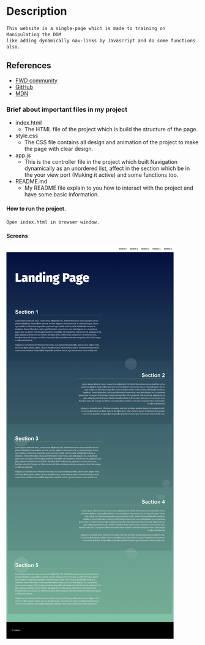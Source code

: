# Description

    This website is a single-page which is made to training on Manipulating the DOM
    like adding dynamically nav-links by Javascript and do some functions also.

## References

- [FWD community](https://nfpdiscussions.udacity.com/latest)
- [GitHub](https://github.com/islamCodehood/analyze/blob/master/README.md#react-app-hierarchy)
- [MDN](https://developer.mozilla.org/en-US/docs/Web/API/Intersection_Observer_API)

### Brief about important files in my project

- index.html
    - The HTML file of the project which is build the structure of the page.
- style.css
    - The CSS file contains all design and animation of the project to make the page with clear design.
- app.js
    - This is the controller file in the project which built Navigation dynamically as an unordered list, affect in the section which be in the your view port (Making it active) and some functions too.
- README.md
    - My README file explain to you how to interact with the project and have some basic information.

#### How to run the project.

    Open index.html in browser window.

#### Screens

![single-page](screens/onePage.png)
